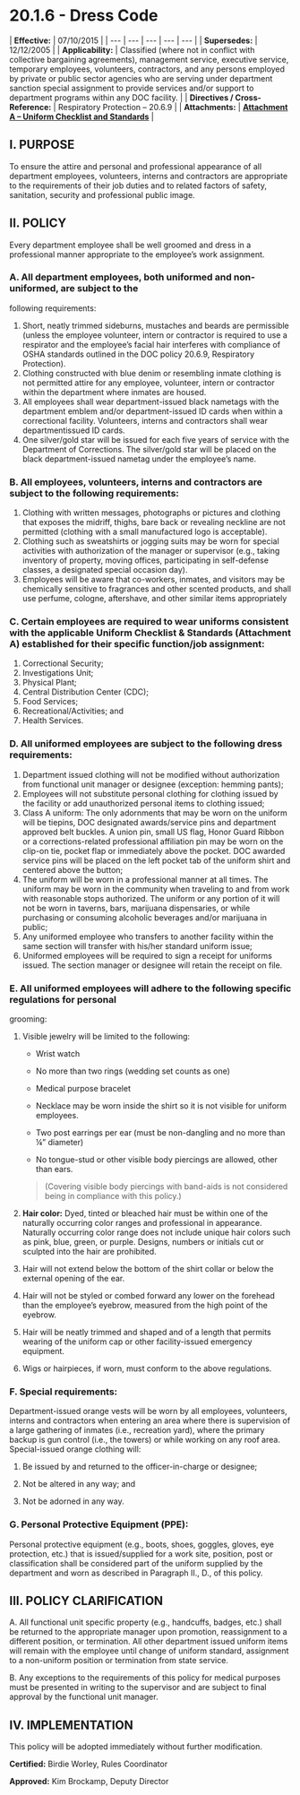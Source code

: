 # 20.1.6 - Dress Code

| **Effective:** | 07/10/2015 |
| --- | --- | --- | --- | --- |
| **Supersedes:** | 12/12/2005 |
| **Applicability:** | Classified \(where not in conflict with collective bargaining  agreements\), management service, executive service,  temporary employees, volunteers, contractors, and any persons employed by private or public sector agencies  who are serving under department sanction special  assignment to provide services and/or support  to department programs within any DOC facility. |
| **Directives / Cross-Reference:** | Respiratory Protection – 20.6.9 |
| **Attachments:** | [**Attachment A – Uniform Checklist and Standards**](20.1.6-attachment.md) |

## I. PURPOSE

To ensure the attire and personal and professional appearance of all department employees, volunteers, interns and contractors are appropriate to the requirements of their job duties and to related factors of safety, sanitation, security and professional public image.

## II. POLICY

Every department employee shall be well groomed and dress in a professional manner appropriate to the employee’s work assignment.

### A. All department employees, both uniformed and non-uniformed, are subject to the following requirements:

1. Short, neatly trimmed sideburns, mustaches and beards are permissible \(unless the employee volunteer, intern or contractor is required to use a respirator and the employee’s facial hair interferes with compliance of OSHA standards outlined in the DOC policy 20.6.9, Respiratory Protection\). 
2. Clothing constructed with blue denim or resembling inmate clothing is not permitted attire for any employee, volunteer, intern or contractor within the department where inmates are housed. 
3. All employees shall wear department-issued black nametags with the department emblem and/or department-issued ID cards when within a correctional facility. Volunteers, interns and contractors shall wear departmentissued ID cards. 
4. One silver/gold star will be issued for each five years of service with the Department of Corrections. The silver/gold star will be placed on the black department-issued nametag under the employee’s name.

### B. All employees, volunteers, interns and contractors are subject to the following requirements:

1. Clothing with written messages, photographs or pictures and clothing that exposes the midriff, thighs, bare back or revealing neckline are not permitted \(clothing with a small manufactured logo is acceptable\). 
2. Clothing such as sweatshirts or jogging suits may be worn for special activities with authorization of the manager or supervisor \(e.g., taking inventory of property, moving offices, participating in self-defense classes, a designated special occasion day\). 
3. Employees will be aware that co-workers, inmates, and visitors may be chemically sensitive to fragrances and other scented products, and shall use perfume, cologne, aftershave, and other similar items appropriately

### C. Certain employees are required to wear uniforms consistent with the applicable Uniform Checklist & Standards \(Attachment A\) established for their specific function/job assignment:

1. Correctional Security; 
2. Investigations Unit; 
3. Physical Plant; 
4. Central Distribution Center \(CDC\); 
5. Food Services; 
6. Recreational/Activities; and 
7. Health Services.

### D. All uniformed employees are subject to the following dress requirements:

1. Department issued clothing will not be modified without authorization from functional unit manager or designee \(exception: hemming pants\); 
2. Employees will not substitute personal clothing for clothing issued by the facility or add unauthorized personal items to clothing issued; 
3. Class A uniform: The only adornments that may be worn on the uniform will be tiepins, DOC designated awards/service pins and department approved belt buckles. A union pin, small US flag, Honor Guard Ribbon or a corrections-related professional affiliation pin may be worn on the clip-on tie, pocket flap or immediately above the pocket. DOC awarded service pins will be placed on the left pocket tab of the uniform shirt and centered above the button; 
4. The uniform will be worn in a professional manner at all times. The uniform may be worn in the community when traveling to and from work with reasonable stops authorized. The uniform or any portion of it will not be worn in taverns, bars, marijuana dispensaries, or while purchasing or consuming alcoholic beverages and/or marijuana in public; 
5. Any uniformed employee who transfers to another facility within the same section will transfer with his/her standard uniform issue; 
6. Uniformed employees will be required to sign a receipt for uniforms issued. The section manager or designee will retain the receipt on file.

### E. All uniformed employees will adhere to the following specific regulations for personal grooming:

1. Visible jewelry will be limited to the following:  
  
   - Wrist watch  
   - No more than two rings \(wedding set counts as one\)  
   - Medical purpose bracelet  
   - Necklace may be worn inside the shirt so it is not visible for uniform    employees.  
   - Two post earrings per ear \(must be non-dangling and no more than ¼”    diameter\)  
   - No tongue-stud or other visible body piercings are allowed, other than    ears.   


   > \(Covering visible body piercings with band-aids is not considered    being in compliance with this policy.\)

  

2. **Hair color:** Dyed, tinted or bleached hair must be within one of the naturally    occurring color ranges and professional in appearance. Naturally occurring    color range does not include unique hair colors such as pink, blue, green, or    purple. Designs, numbers or initials cut or sculpted into the hair are prohibited. 
3. Hair will not extend below the bottom of the shirt collar or below the external    opening of the ear. 
4. Hair will not be styled or combed forward any lower on the forehead than the    employee’s eyebrow, measured from the high point of the eyebrow. 
5. Hair will be neatly trimmed and shaped and of a length that permits wearing of    the uniform cap or other facility-issued emergency equipment. 
6. Wigs or hairpieces, if worn, must conform to the above regulations.

### F. Special requirements:

Department-issued orange vests will be worn by all employees, volunteers, interns and contractors when entering an area where there is supervision of a large gathering of inmates \(i.e., recreation yard\), where the primary backup is gun control \(i.e., the towers\) or while working on any roof area. Special-issued orange clothing will:

1. Be issued by and returned to the officer-in-charge or designee; 
2. Not be altered in any way; and 
3. Not be adorned in any way.

### G. Personal Protective Equipment \(PPE\): 

Personal protective equipment \(e.g., boots, shoes, goggles, gloves, eye protection, etc.\) that is issued/supplied for a work site, position, post or classification shall be considered part of the uniform supplied by the department and worn as described in Paragraph II., D., of this policy.

## III. POLICY CLARIFICATION

A. All functional unit specific property \(e.g., handcuffs, badges, etc.\) shall be returned to the appropriate manager upon promotion, reassignment to a different position, or termination. All other department issued uniform items will remain with the employee until change of uniform standard, assignment to a non-uniform position or termination from state service.

B. Any exceptions to the requirements of this policy for medical purposes must be presented in writing to the supervisor and are subject to final approval by the functional unit manager.

## IV. IMPLEMENTATION

This policy will be adopted immediately without further modification.

**Certified:** Birdie Worley, Rules Coordinator

**Approved:** Kim Brockamp, Deputy Director

